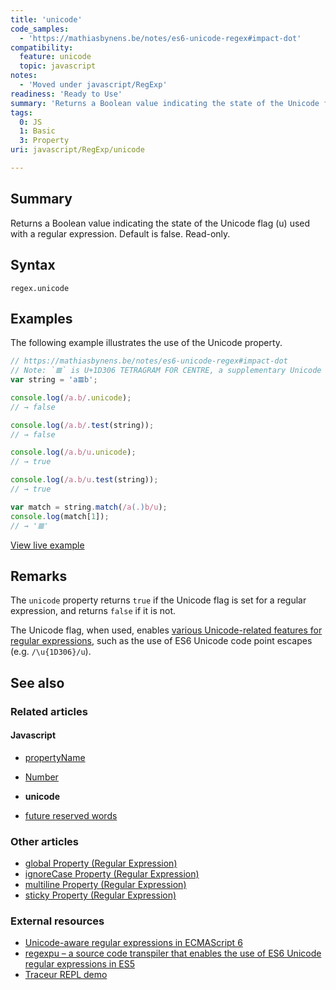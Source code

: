 ```yaml
---
title: 'unicode'
code_samples:
  - 'https://mathiasbynens.be/notes/es6-unicode-regex#impact-dot'
compatibility:
  feature: unicode
  topic: javascript
notes:
  - 'Moved under javascript/RegExp'
readiness: 'Ready to Use'
summary: 'Returns a Boolean value indicating the state of the Unicode flag (u) used with a regular expression. Default is false. Read-only.'
tags:
  0: JS
  1: Basic
  3: Property
uri: javascript/RegExp/unicode

---
```

## Summary

Returns a Boolean value indicating the state of the Unicode flag (u) used with a regular expression. Default is false. Read-only.

## Syntax

    regex.unicode

## Examples

The following example illustrates the use of the Unicode property.

``` js
// https://mathiasbynens.be/notes/es6-unicode-regex#impact-dot
// Note: `𝌆` is U+1D306 TETRAGRAM FOR CENTRE, a supplementary Unicode symbol.
var string = 'a𝌆b';

console.log(/a.b/.unicode);
// → false

console.log(/a.b/.test(string));
// → false

console.log(/a.b/u.unicode);
// → true

console.log(/a.b/u.test(string));
// → true

var match = string.match(/a(.)b/u);
console.log(match[1]);
// → '𝌆'
```

[View live example](https://mathiasbynens.be/notes/es6-unicode-regex#impact-dot)

## Remarks

The `unicode` property returns `true` if the Unicode flag is set for a regular expression, and returns `false` if it is not.

The Unicode flag, when used, enables [various Unicode-related features for regular expressions](https://mathiasbynens.be/notes/es6-unicode-regex), such as the use of ES6 Unicode code point escapes (e.g. `/\u{1D306}/u`).

## See also

### Related articles

#### Javascript

-   [propertyName](/dom/TransitionEvent/propertyName)

-   [Number](/javascript/Number)

-   **unicode**

-   [future reserved words](/javascript/future_reserved_words)

### Other articles

-   [global Property (Regular Expression)](/javascript/regular_expression/global)
-   [ignoreCase Property (Regular Expression)](/javascript/regular_expression/ignoreCase)
-   [multiline Property (Regular Expression)](/javascript/regular_expression/multiline)
-   [sticky Property (Regular Expression)](/javascript/regular_expression/sticky)

### External resources

-   [Unicode-aware regular expressions in ECMAScript 6](https://mathiasbynens.be/notes/es6-unicode-regex)
-   [regexpu – a source code transpiler that enables the use of ES6 Unicode regular expressions in ES5](https://github.com/mathiasbynens/regexpu)
-   [Traceur REPL demo](https://google.github.io/traceur-compiler/demo/repl.html#%2F%2F%20Traceur%20now%20uses%20regexpu%20(https%3A%2F%2Fmths.be%2Fregexpu)%20to%20transpile%20regular%0A%2F%2F%20expression%20literals%20that%20have%20the%20ES6%20%60u%60%20flag%20set%20into%20equivalent%20ES5.%0A%0A%2F%2F%20Match%20any%20symbol%20from%20U%2B1F4A9%20PILE%20OF%20POO%20to%20U%2B1F4AB%20DIZZY%20SYMBOL.%0Avar%20regex%20%3D%20%2F%5B%F0%9F%92%A9-%F0%9F%92%AB%5D%2Fu%3B%20%2F%2F%20Or%2C%20%60%2F%5Cu%7B1F4A9%7D-%5Cu%7B1F4AB%7D%2Fu%60.%0Aconsole.log(%0A%20%20regex.test('%F0%9F%92%A8')%2C%20%2F%2F%20false%0A%20%20regex.test('%F0%9F%92%A9')%2C%20%2F%2F%20true%0A%20%20regex.test('%F0%9F%92%AA')%2C%20%2F%2F%20true%0A%20%20regex.test('%F0%9F%92%AB')%2C%20%2F%2F%20true%0A%20%20regex.test('%F0%9F%92%AC')%20%20%2F%2F%20false%0A)%3B%0A%0A%2F%2F%20See%20https%3A%2F%2Fmathiasbynens.be%2Fnotes%2Fes6-unicode-regex%20for%20more%20examples%20and%0A%2F%2F%20info.%0A)

